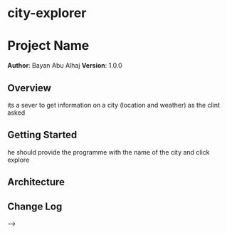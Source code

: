 # city-explorer

# Project Name

**Author**: Bayan Abu Alhaj
**Version**: 1.0.0 

## Overview

its a sever to get information on a city (location and weather) as the clint asked 

## Getting Started

he should provide the programme with the name of the city and click explore

## Architecture
<!-- Provide a detailed description of the application design. What technologies (languages, libraries, etc) you're using, and any other relevant design information. -->


## Change Log
<!-- Use this area to document the iterative changes made to your application as each feature is successfully implemented. Use time stamps. Here's an examples:

01-01-2001 4:59pm - Application now has a fully-functional express server, with a GET route for the location resource.

## Credits and Collaborations
<!-- Give credit (and a link) to other people or resources that helped you build this application. -->
-->